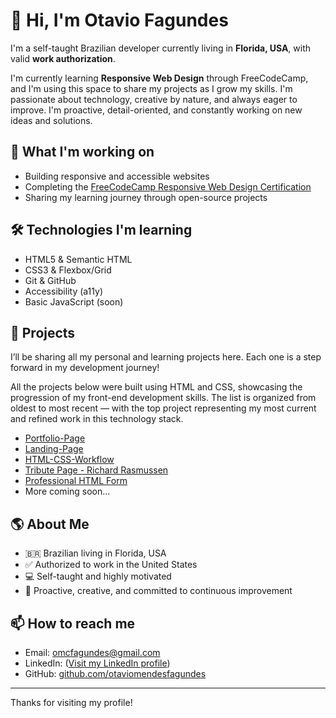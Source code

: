 # 👋 Hi, I'm Otavio Fagundes

I'm a self-taught Brazilian developer currently living in **Florida, USA**, with valid **work authorization**.

I'm currently learning **Responsive Web Design** through FreeCodeCamp, and I'm using this space to share my projects as I grow my skills. I'm passionate about technology, creative by nature, and always eager to improve. I'm proactive, detail-oriented, and constantly working on new ideas and solutions.

## 🚀 What I'm working on

- Building responsive and accessible websites
- Completing the [FreeCodeCamp Responsive Web Design Certification](https://www.freecodecamp.org/)
- Sharing my learning journey through open-source projects

## 🛠️ Technologies I'm learning

- HTML5 & Semantic HTML  
- CSS3 & Flexbox/Grid  
- Git & GitHub  
- Accessibility (a11y)  
- Basic JavaScript (soon)

## 📂 Projects

I’ll be sharing all my personal and learning projects here. Each one is a step forward in my development journey!

All the projects below were built using HTML and CSS, showcasing the progression of my front-end development skills. The list is organized from oldest to most recent — with the top project representing my most current and refined work in this technology stack.

- [Portfolio-Page](https://otaviofag.github.io/portfolio/)
- [Landing-Page](https://otaviofag.github.io/house-cleaning-landing-page/)
- [HTML-CSS-Workflow](https://otaviofag.github.io/html-css-workflow/)
- [Tribute Page - Richard Rasmussen](https://otaviofag.github.io/tributo-richard/)
- [Professional HTML Form](https://otaviofag.github.io/survey-form/)
- More coming soon...

## 🌎 About Me

- 🇧🇷 Brazilian living in Florida, USA  
- ✅ Authorized to work in the United States  
- 💻 Self-taught and highly motivated  
- 🎯 Proactive, creative, and committed to continuous improvement

## 📫 How to reach me

- Email: omcfagundes@gmail.com
- LinkedIn: ([Visit my LinkedIn profile](https://www.linkedin.com/in/otavio-fagundes-93a6331b0))
- GitHub: [github.com/otaviomendesfagundes](https://github.com/otaviomendesfagundes)

---

Thanks for visiting my profile!
